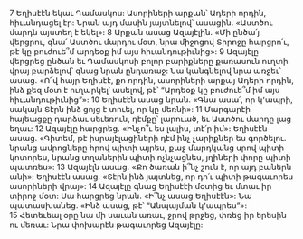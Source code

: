 7 Եղիսէէն եկաւ Դամասկոս: Ասորիների արքան՝ Ադերի որդին, հիւանդացել էր: Նրան այդ մասին յայտնելով՝ ասացին. «Աստծու մարդն այստեղ է եկել»: 8 Արքան ասաց Ազայէլին. «Մի ընծա՛յ վերցրու, գնա՛ Աստծու մարդու մօտ, նրա միջոցով Տիրոջը հարցրո՛ւ, թէ կը բուժուե՞մ արդեօք իմ այս հիւանդութիւնից»: 9 Ազայէլը վերցրեց ընծան եւ Դամասկոսի բոլոր բարիքները քառասուն ուղտի վրայ բարձելով՝ գնաց նրան ընդառաջ: Նա կանգնելով նրա առջեւ՝ ասաց. «Ո՜վ հայր Եղիսէէ, քո որդին, ասորիների արքայ Ադերի որդին, ինձ քեզ մօտ է ուղարկել՝ ասելով, թէ՝ “Արդեօք կը բուժուե՞մ իմ այս հիւանդութիւնից”»: 10 Եղիսէէն ասաց նրան. «Գնա ասա՛, որ կ՚ապրի, սակայն Տէրն ինձ ցոյց է տուել, որ կը մեռնի»: 11 Մարգարէի հայեացքը դարձաւ սեւեռուն, դէմքը՝ լարուած, եւ Աստծու մարդը լաց եղաւ: 12 Ազայէլը հարցրեց. «Ինչո՞ւ ես լալիս, տէ՛ր իմ»: Եղիսէէն ասաց. «Գիտեմ, թէ իսրայէլացիների դէմ ինչ չարիքներ ես գործելու. նրանց ամրոցները հրով պիտի այրես, քաջ մարդկանց սրով պիտի կոտորես, նրանց տղաներին պիտի ոչնչացնես, յղիների փորը պիտի պատռես»: 13 Ազայէլն ասաց. «Քո ծառան ի՞նչ շուն է, որ այդ բաներն անի»: Եղիսէէն ասաց. «Տէրն ինձ յայտնեց, որ դո՛ւ պիտի թագաւորես ասորիների վրայ»: 14 Ազայէլը գնաց Եղիսէէի մօտից եւ մտաւ իր տիրոջ մօտ: Սա հարցրեց նրան. «Ի՞նչ ասաց Եղիսէէն»: Նա պատասխանեց. «Ինձ ասաց, թէ՝ “Անպայման կ՚ապրես”»: 15 Հետեւեալ օրը նա մի սաւան առաւ, ջրով թրջեց, փռեց իր երեսին ու մեռաւ:
Նրա փոխարէն թագաւորեց Ազայէլը:
